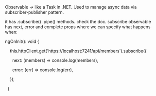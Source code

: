 
Observable -> like a Task in .NET. Used to manage async data via subscriber-publisher pattern.


it has .subscribe() .pipe() methods. check the doc. subscribe observable has next, error and complete props where we can specify what happens when:

ngOnInit(): void {

    this.httpClient.get('https://localhost:7241/api/members').subscribe({

      next: (members) => console.log(members),

      error: (err) => console.log(err),

    });

  }



